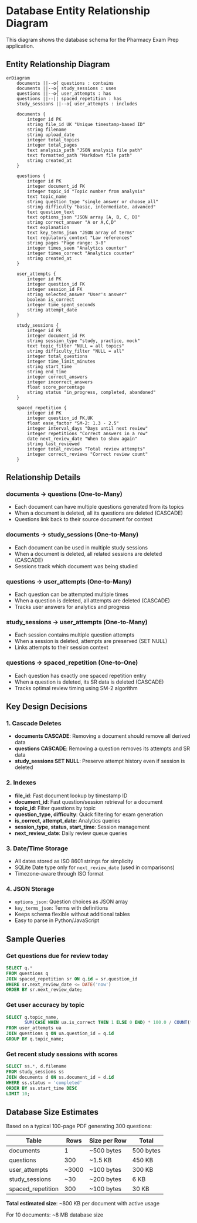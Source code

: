 # Database Entity Relationship Diagram

This diagram shows the database schema for the Pharmacy Exam Prep application.

## Entity Relationship Diagram

```mermaid
erDiagram
    documents ||--o{ questions : contains
    documents ||--o{ study_sessions : uses
    questions ||--o{ user_attempts : has
    questions ||--|| spaced_repetition : has
    study_sessions ||--o{ user_attempts : includes

    documents {
        integer id PK
        string file_id UK "Unique timestamp-based ID"
        string filename
        string upload_date
        integer total_topics
        integer total_pages
        text analysis_path "JSON analysis file path"
        text formatted_path "Markdown file path"
        string created_at
    }

    questions {
        integer id PK
        integer document_id FK
        integer topic_id "Topic number from analysis"
        text topic_name
        string question_type "single_answer or choose_all"
        string difficulty "basic, intermediate, advanced"
        text question_text
        text options_json "JSON array [A, B, C, D]"
        string correct_answer "A or A,C,D"
        text explanation
        text key_terms_json "JSON array of terms"
        text regulatory_context "Law references"
        string pages "Page range: 3-8"
        integer times_seen "Analytics counter"
        integer times_correct "Analytics counter"
        string created_at
    }

    user_attempts {
        integer id PK
        integer question_id FK
        integer session_id FK
        string selected_answer "User's answer"
        boolean is_correct
        integer time_spent_seconds
        string attempt_date
    }

    study_sessions {
        integer id PK
        integer document_id FK
        string session_type "study, practice, mock"
        text topic_filter "NULL = all topics"
        string difficulty_filter "NULL = all"
        integer total_questions
        integer time_limit_minutes
        string start_time
        string end_time
        integer correct_answers
        integer incorrect_answers
        float score_percentage
        string status "in_progress, completed, abandoned"
    }

    spaced_repetition {
        integer id PK
        integer question_id FK,UK
        float ease_factor "SM-2: 1.3 - 2.5"
        integer interval_days "Days until next review"
        integer repetitions "Correct answers in a row"
        date next_review_date "When to show again"
        string last_reviewed
        integer total_reviews "Total review attempts"
        integer correct_reviews "Correct review count"
    }
```

## Relationship Details

### documents → questions (One-to-Many)
- Each document can have multiple questions generated from its topics
- When a document is deleted, all its questions are deleted (CASCADE)
- Questions link back to their source document for context

### documents → study_sessions (One-to-Many)
- Each document can be used in multiple study sessions
- When a document is deleted, all related sessions are deleted (CASCADE)
- Sessions track which document was being studied

### questions → user_attempts (One-to-Many)
- Each question can be attempted multiple times
- When a question is deleted, all attempts are deleted (CASCADE)
- Tracks user answers for analytics and progress

### study_sessions → user_attempts (One-to-Many)
- Each session contains multiple question attempts
- When a session is deleted, attempts are preserved (SET NULL)
- Links attempts to their session context

### questions → spaced_repetition (One-to-One)
- Each question has exactly one spaced repetition entry
- When a question is deleted, its SR data is deleted (CASCADE)
- Tracks optimal review timing using SM-2 algorithm

## Key Design Decisions

### 1. Cascade Deletes
- **documents CASCADE**: Removing a document should remove all derived data
- **questions CASCADE**: Removing a question removes its attempts and SR data
- **study_sessions SET NULL**: Preserve attempt history even if session is deleted

### 2. Indexes
- **file_id**: Fast document lookup by timestamp ID
- **document_id**: Fast question/session retrieval for a document
- **topic_id**: Filter questions by topic
- **question_type, difficulty**: Quick filtering for exam generation
- **is_correct, attempt_date**: Analytics queries
- **session_type, status, start_time**: Session management
- **next_review_date**: Daily review queue queries

### 3. Date/Time Storage
- All dates stored as ISO 8601 strings for simplicity
- SQLite Date type only for `next_review_date` (used in comparisons)
- Timezone-aware through ISO format

### 4. JSON Storage
- `options_json`: Question choices as JSON array
- `key_terms_json`: Terms with definitions
- Keeps schema flexible without additional tables
- Easy to parse in Python/JavaScript

## Sample Queries

### Get questions due for review today
```sql
SELECT q.*
FROM questions q
JOIN spaced_repetition sr ON q.id = sr.question_id
WHERE sr.next_review_date <= DATE('now')
ORDER BY sr.next_review_date;
```

### Get user accuracy by topic
```sql
SELECT q.topic_name,
       SUM(CASE WHEN ua.is_correct THEN 1 ELSE 0 END) * 100.0 / COUNT(*) as accuracy
FROM user_attempts ua
JOIN questions q ON ua.question_id = q.id
GROUP BY q.topic_name;
```

### Get recent study sessions with scores
```sql
SELECT ss.*, d.filename
FROM study_sessions ss
JOIN documents d ON ss.document_id = d.id
WHERE ss.status = 'completed'
ORDER BY ss.start_time DESC
LIMIT 10;
```

## Database Size Estimates

Based on a typical 100-page PDF generating 300 questions:

| Table | Rows | Size per Row | Total |
|-------|------|--------------|-------|
| documents | 1 | ~500 bytes | 500 bytes |
| questions | 300 | ~1.5 KB | 450 KB |
| user_attempts | ~3000 | ~100 bytes | 300 KB |
| study_sessions | ~30 | ~200 bytes | 6 KB |
| spaced_repetition | 300 | ~100 bytes | 30 KB |

**Total estimated size**: ~800 KB per document with active usage

For 10 documents: ~8 MB database size
